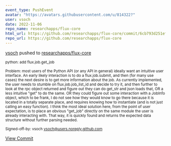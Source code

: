 ```yaml
---
event_type: PushEvent
avatar: "https://avatars.githubusercontent.com/u/814322?"
user: vsoch
date: 2022-11-06
repo_name: researchapps/flux-core
html_url: https://github.com/researchapps/flux-core/commit/6cb793d251ef93d71adfd8c558a17e33d1302191
repo_url: https://github.com/researchapps/flux-core
---
```


<a href='https://github.com/vsoch' target='_blank'>vsoch</a> pushed to <a href='https://github.com/researchapps/flux-core' target='_blank'>researchapps/flux-core</a>

<small>python: add flux.job.get_job

Problem: most users of the Python API (or any API in
general) ideally want an intuitive user interface.
An early likely interaction is to do a flux.job.submit,
and then (for many use cases) the next desire is to get
more information about the job. As currently implemented,
the user needs to stumble on flux.job.job_list_id and
decide to try it, and then further to look at the rpc
object returned and figure out they can do get_str and
json loads that, OR a less intuitive "get" to do the same.
OR they could figure out some interaction with a JobInfo
object, which to be frank, I do not see how they would
know to go there because it is located in a totally
separate place, and requires knowing how to instantiate
(and is not just calling an easy function). I think the
most ideal solution here, from the point of user expectation,
is to place an obvious "get_job" directly on the same
module the user is already interacting with. That way,
it is quickly found and returns the expected data
structure without further parsing needed.

Signed-off-by: vsoch <vsoch@users.noreply.github.com></small>

<a href='https://github.com/researchapps/flux-core/commit/6cb793d251ef93d71adfd8c558a17e33d1302191' target='_blank'>View Commit</a>